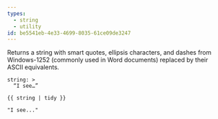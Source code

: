 ```yaml
---
types:
  - string
  - utility
id: be5541eb-4e33-4699-8035-61ce09de3247
---
```

Returns a string with smart quotes, ellipsis characters, and dashes from Windows-1252 (commonly used in Word documents) replaced by their ASCII equivalents.

```.language-yaml
string: >
  “I see…”
```

```
{{ string | tidy }}
```

```.language-output
"I see..."
```
